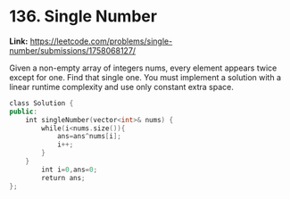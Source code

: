 # 136. Single Number

**Link:** https://leetcode.com/problems/single-number/submissions/1758068127/

Given a non-empty array of integers nums, every element appears twice except for one. Find that single one. You must implement a solution with a linear runtime complexity and use only constant extra space.

```cpp
class Solution {
public:
    int singleNumber(vector<int>& nums) {
        while(i<nums.size()){
            ans=ans^nums[i];
            i++;
        }
    }
        int i=0,ans=0;
        return ans;
};
```
